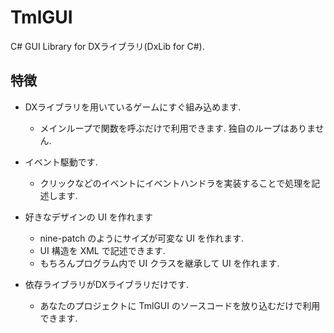 # TmlGUI
C# GUI Library for DXライブラリ(DxLib for C#).

## 特徴
- DXライブラリを用いているゲームにすぐ組み込めます.
  - メインループで関数を呼ぶだけで利用できます. 独自のループはありません.

- イベント駆動です.
  - クリックなどのイベントにイベントハンドラを実装することで処理を記述します.

- 好きなデザインの UI を作れます
  - nine-patch のようにサイズが可変な UI を作れます.
  - UI 構造を XML で記述できます.
  - もちろんプログラム内で UI クラスを継承して UI を作れます.

- 依存ライブラリがDXライブラリだけです.
  - あなたのプロジェクトに TmlGUI のソースコードを放り込むだけで利用できます.
